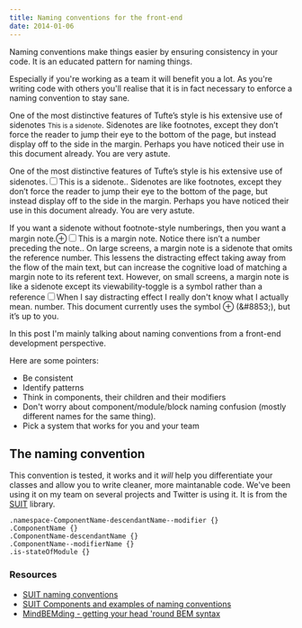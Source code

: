 ```yaml
---
title: Naming conventions for the front-end
date: 2014-01-06
---
```


Naming conventions make things easier by ensuring consistency in your code. It is an educated pattern for naming things.

Especially if you're working as a team it will benefit you a lot. As you're writing code with others you'll realise that it is in fact necessary to enforce a naming convention to stay sane.

One of the most distinctive features of Tufte’s style is his extensive use of sidenotes <small>This is a sidenote</small>. Sidenotes are like footnotes, except they don’t force the reader to jump their eye to the bottom of the page, but instead display off to the side in the margin. Perhaps you have noticed their use in this document already. You are very astute.

One of the most distinctive features of Tufte’s style is his extensive use of sidenotes.<label for="sn-extensive-use-of-sidenotes" class="note-toggle note-number"></label><input type="checkbox" id="sn-extensive-use-of-sidenotes" class="note-toggle"/><span class="note note--side">This is a sidenote.</span>. Sidenotes are like footnotes, except they don’t force the reader to jump their eye to the bottom of the page, but instead display off to the side in the margin. Perhaps you have noticed their use in this document already. You are very astute.

If you want a sidenote without footnote-style numberings, then you want a margin note.<label for="mn-demo" class="note-toggle">&#8853;</label><input type="checkbox" id="mn-demo" class="note-toggle"/><span class="note">This is a margin note. Notice there isn’t a number preceding the note.</span>. On large screens, a margin note is a sidenote that omits the reference number. This lessens the distracting effect taking away from the flow of the main text, but can increase the cognitive load of matching a margin note to its referent text. However, on small screens, a margin note is like a sidenote except its viewability-toggle is a symbol rather than a reference<label for="sn-distracting-effect" class="note-toggle note-number"></label><input type="checkbox" id="sn-distracting-effect" class="note-toggle"/><span class="note note--side">When I say distracting effect I really don't know what I actually mean.</span> number. This document currently uses the symbol &#8853; (<span class="code">&amp;#8853;</span>), but it’s up to you.

In this post I'm mainly talking about naming conventions from a front-end development perspective.

Here are some pointers:

- Be consistent
- Identify patterns
- Think in components, their children and their modifiers
- Don't worry about component/module/block naming confusion (mostly different names for the same thing).
- Pick a system that works for you and your team

## The naming convention

This convention is tested, it works and it _will_ help you differentiate your classes and allow you to write cleaner, more maintanable code. We've been using it on my team on several projects and Twitter is using it. It is from the [SUIT](https://github.com/suitcss/suit/blob/master/doc/naming-conventions.md) library.

    .namespace-ComponentName-descendantName--modifier {}
    .ComponentName {}
    .ComponentName-descendantName {}
    .ComponentName--modifierName {}
    .is-stateOfModule {}

### Resources

- [SUIT naming conventions](https://github.com/suitcss/suit/blob/master/doc/naming-conventions.md)
- [SUIT Components and examples of naming conventions](https://github.com/suitcss/suit/blob/master/doc/components.md#naming-conventions)
- [MindBEMding - getting your head 'round BEM syntax](http://csswizardry.com/2013/01/mindbemding-getting-your-head-round-bem-syntax/)
